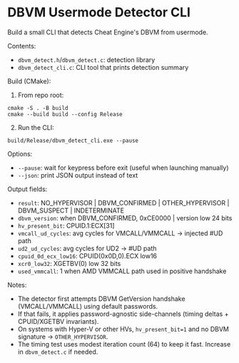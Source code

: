 # DBVM Usermode Detector CLI

Build a small CLI that detects Cheat Engine's DBVM from usermode.

Contents:
- `dbvm_detect.h`/`dbvm_detect.c`: detection library
- `dbvm_detect_cli.c`: CLI tool that prints detection summary

Build (CMake):

1) From repo root:

```
cmake -S . -B build
cmake --build build --config Release
```

2) Run the CLI:

```
build/Release/dbvm_detect_cli.exe --pause
```

Options:
- `--pause`: wait for keypress before exit (useful when launching manually)
- `--json`: print JSON output instead of text

Output fields:
- `result`: NO_HYPERVISOR | DBVM_CONFIRMED | OTHER_HYPERVISOR | DBVM_SUSPECT | INDETERMINATE
- `dbvm_version`: when DBVM_CONFIRMED, 0xCE0000 | version low 24 bits
- `hv_present_bit`: CPUID.1:ECX[31]
- `vmcall_ud_cycles`: avg cycles for VMCALL/VMMCALL → injected #UD path
- `ud2_ud_cycles`: avg cycles for UD2 → #UD path
- `cpuid_0d_ecx_low16`: CPUID(0x0D,0).ECX low16
- `xcr0_low32`: XGETBV(0) low 32 bits
- `used_vmmcall`: 1 when AMD VMMCALL path used in positive handshake

Notes:
- The detector first attempts DBVM GetVersion handshake (VMCALL/VMMCALL) using default passwords.
- If that fails, it applies password-agnostic side-channels (timing deltas + CPUID/XGETBV invariants).
- On systems with Hyper‑V or other HVs, `hv_present_bit=1` and no DBVM signature → `OTHER_HYPERVISOR`.
- The timing test uses modest iteration count (64) to keep it fast. Increase in `dbvm_detect.c` if needed.
